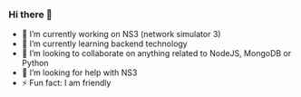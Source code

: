### Hi there 👋

<!--
**Hasan-Alsulaiman/Hasan-Alsulaiman** is a ✨ _special_ ✨ repository because its `README.md` (this file) appears on your GitHub profile.

Here are some ideas to get you started:

- 🔭 I’m currently working on ...
- 🌱 I’m currently learning ...
- 👯 I’m looking to collaborate on ...
- 🤔 I’m looking for help with ...
- 💬 Ask me about ...
- 📫 How to reach me: ...
- 😄 Pronouns: ...
- ⚡ Fun fact: ...
-->

- 🔭 I’m currently working on NS3 (network simulator 3)
- 🌱 I’m currently learning backend technology
- 👯 I’m looking to collaborate on anything related to NodeJS, MongoDB or Python
- 🤔 I’m looking for help with NS3 
- ⚡ Fun fact: I am friendly

